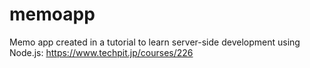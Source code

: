 # memoapp

Memo app created in a tutorial to learn server-side development using Node.js: https://www.techpit.jp/courses/226
